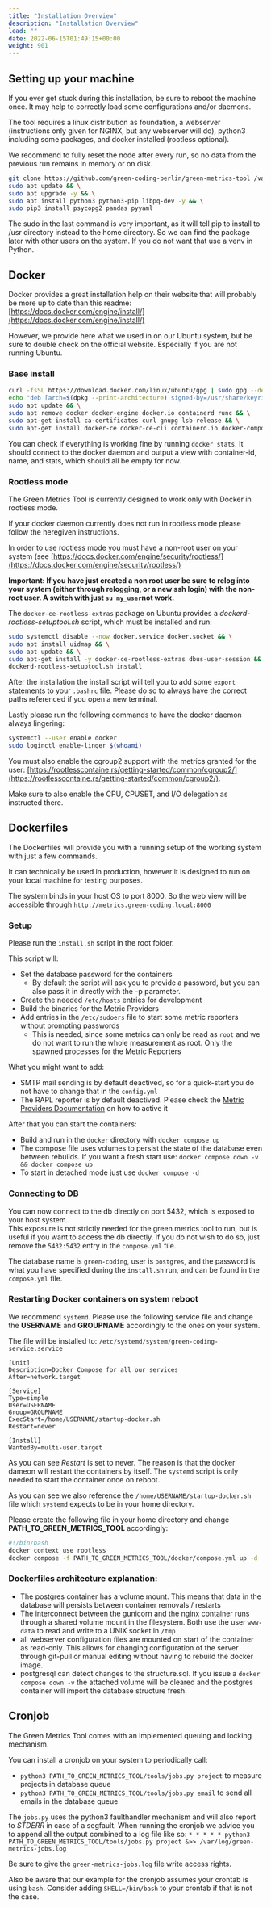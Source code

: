 ```yaml
---
title: "Installation Overview"
description: "Installation Overview"
lead: ""
date: 2022-06-15T01:49:15+00:00
weight: 901
---
```

## Setting up your machine

If you ever get stuck during this installation, be sure to reboot the machine once. It may help to correctly load some configurations and/or daemons.

The tool requires a linux distribution as foundation, a webserver (instructions only given for NGINX, but any webserver will do), python3 including some packages, and docker installed (rootless optional).

We recommend to fully reset the node after every run, so no data from the previous run remains in memory or on disk.

```bash
git clone https://github.com/green-coding-berlin/green-metrics-tool /var/www/green-metrics-tool && \
sudo apt update && \
sudo apt upgrade -y && \
sudo apt install python3 python3-pip libpq-dev -y && \
sudo pip3 install psycopg2 pandas pyyaml
```

The sudo in the last command is very important, as it will tell pip to install to /usr directory instead to the home directory. So we can find the package later with other users on the system. If you do not want that use a venv in Python.

## Docker

Docker provides a great installation help on their website that will probably be more up to date than this readme: [https://docs.docker.com/engine/install/](https://docs.docker.com/engine/install/)

However, we provide here what we used in on our Ubuntu system, but be sure to double check on the official website. Especially if you are not running Ubuntu.

### Base install
```bash
curl -fsSL https://download.docker.com/linux/ubuntu/gpg | sudo gpg --dearmor -o /usr/share/keyrings/docker-archive-keyring.gpg && \
echo "deb [arch=$(dpkg --print-architecture) signed-by=/usr/share/keyrings/docker-archive-keyring.gpg] https://download.docker.com/linux/ubuntu $(lsb_release -cs) stable" | sudo tee /etc/apt/sources.list.d/docker.list > /dev/null && \
sudo apt update && \
sudo apt remove docker docker-engine docker.io containerd runc && \
sudo apt-get install ca-certificates curl gnupg lsb-release && \
sudo apt-get install docker-ce docker-ce-cli containerd.io docker-compose-plugin
```

You can check if everything is working fine by running `docker stats`. It should connect to the docker daemon and output a view with container-id, name, and stats, which should all be empty for now.

### Rootless mode
The Green Metrics Tool is currently designed to work only with Docker in rootless mode.

If your docker daemon currently does not run in rootless mode please follow the heregiven instructions.

In order to use rootless mode you must have a non-root user on your system (see [https://docs.docker.com/engine/security/rootless/](https://docs.docker.com/engine/security/rootless/) 

**Important: If you have just created a non root user be sure to relog into your system (either through relogging, or a new ssh login) with the non-root user. A switch with just `su my_user`not work.**

The `docker-ce-rootless-extras` package on Ubuntu provides a *dockerd-rootless-setuptool.sh* script, which must be installed and run:
```bash
sudo systemctl disable --now docker.service docker.socket && \
sudo apt install uidmap && \
sudo apt update && \
sudo apt-get install -y docker-ce-rootless-extras dbus-user-session && \
dockerd-rootless-setuptool.sh install
```

After the installation the install script will tell you to add some `export` statements to your `.bashrc` file.
Please do so to always have the correct paths referenced if you open a new terminal.

Lastly please run the following commands to have the docker daemon always lingering:
```bash
systemctl --user enable docker
sudo loginctl enable-linger $(whoami)
```

You must also enable the cgroup2 support with the metrics granted for the user: [https://rootlesscontaine.rs/getting-started/common/cgroup2/](https://rootlesscontaine.rs/getting-started/common/cgroup2/).

Make sure to also enable the CPU, CPUSET, and I/O delegation as instructed there.

## Dockerfiles

The Dockerfiles will provide you with a running setup of the working system with just a few commands.

It can technically be used in production, however it is designed to run on your local machine for testing purposes.

The system binds in your host OS to port 8000. So the web view will be accessible through `http://metrics.green-coding.local:8000`


### Setup

Please run the `install.sh` script in the root folder.

This script will:
- Set the database password for the containers
    - By default the script will ask you to provide a password, but you can also pass it in directly with the -p parameter.
- Create the needed `/etc/hosts` entries for development
- Build the binaries for the Metric Providers
- Add entries in the `/etc/sudoers` file to start some metric reporters without prompting passwords
    + This is needed, since some metrics can only be read as `root` and we do not want to run the whole measurement as root. Only the spawned processes for the Metric Reporters

What you might want to add:
- SMTP mail sending is by default deactived, so for a quick-start you do not have to change that in the `config.yml`
- The RAPL reporter is by default deactived. Please check the [Metric Providers Documentation](https://docs.green-coding.org/docs/measuring/metric-providers) on how to active it

After that you can start the containers:
- Build and run in the `docker` directory with `docker compose up`
- The compose file uses volumes to persist the state of the database even between rebuilds. If you want a fresh start use: `docker compose down -v && docker compose up`
- To start in detached mode just use `docker compose -d`

### Connecting to DB
You can now connect to the db directly on port 5432, which is exposed to your host system.\
This exposure is not strictly needed for the green metrics tool to run, but is useful if you want to access the db directly. If you do not wish to do so, just remove the `5432:5432` entry in the `compose.yml` file.

The database name is `green-coding`, user is `postgres`, and the password is what you have specified during the `install.sh` run, and can be found in the `compose.yml` file.

### Restarting Docker containers on system reboot

We recommend `systemd`. Please use the following service file and change the **USERNAME** and **GROUPNAME** accordingly to the ones on your system.

The file will be installed to: `/etc/systemd/system/green-coding-service.service`

```systemd
[Unit]
Description=Docker Compose for all our services
After=network.target

[Service]
Type=simple
User=USERNAME
Group=GROUPNAME
ExecStart=/home/USERNAME/startup-docker.sh
Restart=never

[Install]
WantedBy=multi-user.target
```

As you can see *Restart* is set to never. The reason is that the docker dameon will restart the containers by itself. The `systemd` script is only needed to start the container once on reboot.

As you can see we also reference the `/home/USERNAME/startup-docker.sh` file which `systemd` expects to be in your home directory.

Please create the following file in your home directory and change **PATH_TO_GREEN_METRICS_TOOL** accordingly:
```bash
#!/bin/bash
docker context use rootless
docker compose -f PATH_TO_GREEN_METRICS_TOOL/docker/compose.yml up -d
```

### Dockerfiles architecture explanation:
- The postgres container has a volume mount. This means that data in the database will persists between container removals / restarts
- The interconnect between the gunicorn and the nginx container runs through a shared volume mount in the filesystem. Both use the user `www-data` to read and write to a UNIX socket in `/tmp`
- all webserver configuration files are mounted on start of the container as read-only. This allows for changing configuration of the server through git-pull or manual editing without having to rebuild the docker image.
- postgresql can detect changes to the structure.sql. If you issue a `docker compose down -v` the attached volume will be cleared and the postgres container will import the database structure fresh.


## Cronjob

The Green Metrics Tool comes with an implemented queuing and locking mechanism.

You can install a cronjob on your system to periodically call:
-  `python3 PATH_TO_GREEN_METRICS_TOOL/tools/jobs.py project` to measure projects in database queue
-  `python3 PATH_TO_GREEN_METRICS_TOOL/tools/jobs.py email` to send all emails in the database queue

The `jobs.py` uses the python3 faulthandler mechanism and will also report to *STDERR* in case 
of a segfault.
When running the cronjob we advice you to append all the output combined to a log file like so:
`* * * * * python3 PATH_TO_GREEN_METRICS_TOOL/tools/jobs.py project &>> /var/log/green-metrics-jobs.log`

Be sure to give the `green-metrics-jobs.log` file write access rights.

Also be aware that our example for the cronjob assumes your crontab is using `bash`.
Consider adding `SHELL=/bin/bash` to your crontab if that is not the case.
